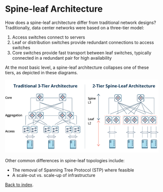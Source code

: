 # Spine-leaf Architecture

How does a spine-leaf architecture differ from traditional network designs?
Traditionally, data center networks were based on a three-tier model:

1. Access switches connect to servers
1. Leaf or distribution switches provide redundant connections to access switches
1. Core switches provide fast transport between leaf switches, typically connected in a redundant pair for high availability

At the most basic level, a spine-leaf architecture collapses one of these tiers, as depicted in these diagrams.

![Architecture comparison](../img/architecture_comparison.png)

Other common differences in spine-leaf topologies include:

* The removal of Spanning Tree Protocol (STP) where feasible
* A scale-out vs. scale-up of infrastructure

[Back to index](README.md).
